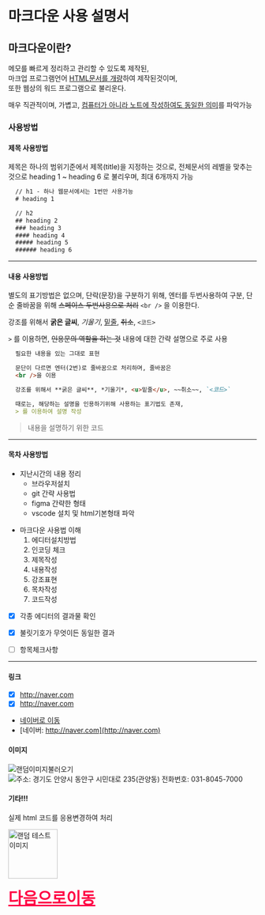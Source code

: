 # 마크다운 사용 설명서

## 마크다운이란?

메모를 빠르게 정리하고 관리할 수 있도록 제작된, <br />
마크업 프로그램언어 <u>HTML문서를 개량</u>하여 제작된것이며,   <br />
또한 웹상의 워드 프로그램으로 불리운다.   <br />

매우 직관적이며, 가볍고, <u>컴퓨터가 아니라 노트에 작성하여도 동일한 의미</u>를 파악가능

### 사용방법

#### 제목 사용방법

제목은 하나의 범위기준에서 제목(title)을 지정하는 것으로, 전체문서의 레벨을 맞추는 것으로 heading 1 ~ heading 6 로 불리우며, 최대 6개까지 가능


``` markdown
  // h1 - 하나 웹문서에서는 1번만 사용가능
  # heading 1 

  // h2             
  ## heading 2
  ### heading 3
  #### heading 4
  ##### heading 5
  ###### heading 6
```

---

#### 내용 사용방법

별도의 표기방법은 없으며, 단락(문장)을 구분하기 위해, 엔터를 두번사용하여 구분,
단순 줄바꿈을 위해 ~~스페이스 두번사용으로 처리~~ `<br />` 을 이용한다.

강조를 위해서 **굵은 글씨**, *기울기*, <u>밑줄</u>, ~~취소~~, `<코드>`

`>` 를 이용하면, ~~인용문의 역할을 하는 것~~ 내용에 대한 간략 설명으로 주로 사용

``` markdown
  필요한 내용을 있는 그대로 표현

  문단이 다르면 엔터(2번)로 줄바꿈으로 처리하며, 줄바꿈은 
  <br />을 이용

  강조를 위해서 **굵은 글씨**, *기울기*, <u>밑줄</u>, ~~취소~~, `<코드>`

  때로는, 해당하는 설명을 인용하기위해 사용하는 표기법도 존재,
  > 를 이용하여 설명 작성

```

> 내용을 설명하기 위한 코드


---

#### 목차 사용방법

+ 지난시간의 내용 정리
  - 브라우저설치
  - git 간략 사용법
  - figma 간략한 형태
  - vscode 설치 및 html기본형태 파악

* 마크다운 사용법 이해
  1. 에디터설치방법
  1. 인코딩 체크
  1. 제목작성
  1. 내용작성
  1. 강조표현
  1. 목차작성
  1. 코드작성

- [x] 각종 에디터의 결과물 확인
- [x] 불릿기호가 무엇이든 동일한 결과
- [ ] 항목체크사항



---

#### 링크

  - [x] http://naver.com 
  - [x] <http://naver.com> 
  - [네이버로 이동](http://naver.com) 
  - [네이버: http://naver.com](http://naver.com)

#### 이미지

  ![랜덤이미지불러오기](https://picsum.photos/200/300)
  ![주소: 경기도 안양시 동안구 시민대로 235(관양동) 전화번호: 031-8045-7000](https://www.anyang.go.kr/main/contents.do?key=305)

#### 기타!!!

실제 html 코드를 응용변경하여 처리

<img src="https://picsum.photos/200/300" 
     alt="랜덤 테스트 이미지" width="100px" />

<a href="https://daum.net" 
   style="color:#f04; font-weight:900; font-size:2rem">
   다음으로이동
</a>
